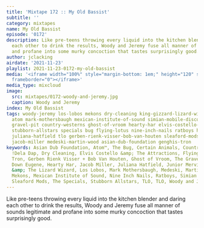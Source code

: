 ```yaml
---
title: 'Mixtape 172 :: My Old Bassist'
subtitle: ''
category: mixtapes
name: My Old Bassist
episode: '0172'
description: Like pre-teens throwing every liquid into the kitchen blender and daring
  each other to drink the results, Woody and Jeremy fuse all manner of sounds legitimate
  and profane into some murky concoction that tastes surprisingly good.
author: jclacking
airdate: '2021-11-23'
playlist: 2021-11-23-0172-my-old-bassist
media: '<iframe width="100%" style="margin-bottom: 1em;" height="120" src="https://www.mixcloud.com/widget/iframe/?feed=%2Fthe-lacking-org%2Fjkayz7-172-my-old-bassist%2F&hide_artwork=1&hide_cover=1&light=1"
  frameborder="0"></iframe>'
media_type: mixcloud
image:
  src: mixtapes/0172-woody-and-jeremy.jpg
  caption: Woody and Jeremy
index: My Old Bassist
tags: woody-jeremy los-lobos mekons dry-cleaning king-gizzard-lizard-wizard tlo dela-dap
  atom mark-mothersbaugh mexican-institute-of-sound simian-mobile-disco certain-animals
  gravel-pit country-westerns ghost-of-vroom hearty-har elvis-costello-attractions
  stubborn-allstars specials bug flying-lotus nine-inch-nails ratboys hands-down-eugene
  juliana-hatfield tlo gerben-rienk-visser-bob-van-houten sleaford-mods junior-mervin
  jacob-miller medeski-martin-wood asian-dub-foundation genghis-tron
keywords: Asian Dub Foundation, Atom™, The Bug, Certain Animals, Country Westerns,
  !Dela Dap, Dry Cleaning, Elvis Costello &amp; The Attractions, Flying Lotus, Genghis
  Tron, Gerben Rienk Visser + Bob Van Houten, Ghost of Vroom, The Gravel Pit, Hands
  Down Eugene, Hearty Har, Jacob Miller, Juliana Hatfield, Junior Mervin, King Gizzard
  &amp; The Lizard Wizard, Los Lobos, Mark Mothersbaugh, Medeski, Martin + Wood, The
  Mekons, Mexican Institute of Sound, Nine Inch Nails, Ratboys, Simian Mobile Disco,
  Sleaford Mods, The Specials, Stubborn Allstars, TLO, TLO, Woody and Jeremy
---
```

Like pre-teens throwing every liquid into the kitchen blender and daring each other to drink the results, Woody and Jeremy fuse all manner of sounds legitimate and profane into some murky concoction that tastes surprisingly good.
